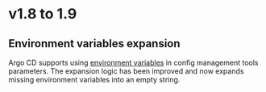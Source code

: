 # v1.8 to 1.9

## Environment variables expansion

Argo CD supports using [environment variables](https://argoproj.github.io/argo-cd/user-guide/build-environment/) in
config management tools parameters. The expansion logic has been improved and now expands missing environment variables
into an empty string.